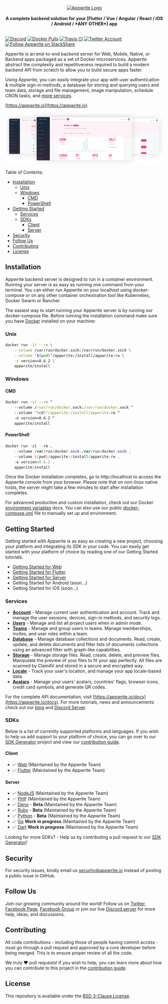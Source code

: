 <p align="center">
    <a href="https://appwrite.io" target="_blank"><img width="260" height="39" src="https://appwrite.io/images/github-logo.png" alt="Appwrite Logo"></a>
    <br />
    <br />
    <b>A complete backend solution for your [Flutter / Vue / Angular / React / iOS / Android / *ANY OTHER*] app</b>
    <br />
    <br />
</p>


[![Discord](https://img.shields.io/discord/564160730845151244?label=discord)](https://discord.gg/GSeTUeA)
[![Docker Pulls](https://badgen.net/docker/pulls/appwrite/appwrite)](https://travis-ci.org/appwrite/appwrite)
[![Travis CI](https://badgen.net/travis/appwrite/appwrite?label=build)](https://travis-ci.org/appwrite/appwrite)
[![Twitter Account](https://badgen.net/twitter/follow/appwrite_io?label=twitter)](https://twitter.com/appwrite_io)
[![Follow Appwrite on StackShare](https://badgen.net/badge/follow%20on/stackshare/blue)](https://stackshare.io/appwrite)

Appwrite is an end-to-end backend server for Web, Mobile, Native, or Backend apps packaged as a set of Docker microservices. Appwrite abstract the complexity and repetitiveness required to build a modern backend API from scratch to allow you to build secure apps faster.

Using Appwrite, you can easily integrate your app with user authentication & multiple sign-in methods, a database for storing and querying users and team data, storage and file management, image manipulation, schedule CRON tasks, and [more services](https://appwrite.io/docs).

[https://appwrite.io](https://appwrite.io)

![Appwrite](public/images/github.png)

Table of Contents:

- [Installation](#installation)
  - [Unix](#unix)
  - [Windows](#windows)
    - [CMD](#cmd)
    - [PowerShell](#powershell)
- [Getting Started](#getting-started)
  - [Services](#services)
  - [SDKs](#sdks)
    - [Client](#client)
    - [Server](#server)
- [Security](#security)
- [Follow Us](#follow-us)
- [Contributing](#contributing)
- [License](#license)
      
## Installation

Appwrite backend server is designed to run in a container environment. Running your server is as easy as running one command from your terminal. You can either run Appwrite on your localhost using docker-compose or on any other container orchestration tool like Kubernetes, Docker Swarm or Rancher.

The easiest way to start running your Appwrite server is by running our docker-compose file. Before running the installation command make sure you have [Docker](https://www.docker.com/products/docker-desktop) installed on your machine:

### Unix

```bash
docker run -it --rm \
    --volume /var/run/docker.sock:/var/run/docker.sock \
    --volume "$(pwd)"/appwrite:/install/appwrite:rw \
    -e version=0.6.2 \
    appwrite/install
```

### Windows

#### CMD

```cmd
docker run -it --rm ^
    --volume //var/run/docker.sock:/var/run/docker.sock ^
    --volume "%cd%"/appwrite:/install/appwrite:rw ^
    -e version=0.6.2 ^
    appwrite/install
```

#### PowerShell

```powershell
docker run -it --rm ,
    --volume /var/run/docker.sock:/var/run/docker.sock ,
    --volume ${pwd}/appwrite:/install/appwrite:rw ,
    -e version=0.6.2 ,
    appwrite/install
```

Once the Docker installation completes, go to http://localhost to access the Appwrite console from your browser. Please note that on non-linux native hosts, the server might take a few minutes to start after installation completes.


For advanced production and custom installation, check out our Docker [environment variables](docs/tutorials/environment-variables.md) docs. You can also use our public [docker-compose.yml](https://appwrite.io/docker-compose.yml) file to manually set up and environment.

## Getting Started

Getting started with Appwrite is as easy as creating a new project, choosing your platform and integrating its SDK in your code. You can easily get started with your platform of choice by reading one of our Getting Started tutorials.

* [Getting Started for Web](https://appwrite.io/docs/getting-started-for-web)
* [Getting Started for Flutter](https://appwrite.io/docs/getting-started-for-flutter)
* [Getting Started for Server](https://appwrite.io/docs/getting-started-for-server)
* Getting Started for Android (soon...)
* Getting Started for iOS (soon...)

### Services

* [**Account**](https://appwrite.io/docs/client/account) - Manage current user authentication and account. Track and manage the user sessions, devices, sign-in methods, and security logs.
* [**Users**](https://appwrite.io/docs/server/users) - Manage and list all project users when in admin mode.
* [**Teams**](https://appwrite.io/docs/client/teams) - Manage and group users in teams. Manage memberships, invites, and user roles within a team.
* [**Database**](https://appwrite.io/docs/client/database) - Manage database collections and documents. Read, create, update, and delete documents and filter lists of documents collections using an advanced filter with graph-like capabilities.
* [**Storage**](https://appwrite.io/docs/client/storage) - Manage storage files. Read, create, delete, and preview files. Manipulate the preview of your files to fit your app perfectly. All files are scanned by ClamAV and stored in a secure and encrypted way.
* [**Locale**](https://appwrite.io/docs/client/locale) - Track your user's location, and manage your app locale-based data.
* [**Avatars**](https://appwrite.io/docs/client/avatars) - Manage your users' avatars, countries' flags, browser icons, credit card symbols, and generate QR codes.

For the complete API documentation, visit [https://appwrite.io/docs](https://appwrite.io/docs). For more tutorials, news and announcements check out our [blog](https://medium.com/appwrite-io) and [Discord Server](https://discord.gg/GSeTUeA).

### SDKs

Below is a list of currently supported platforms and languages. If you wish to help us add support to your platform of choice, you can go over to our [SDK Generator](https://github.com/appwrite/sdk-generator) project and view our [contribution guide](https://github.com/appwrite/sdk-generator/blob/master/CONTRIBUTING.md).

#### Client
* ✅ [Web](https://github.com/appwrite/sdk-for-js) (Maintained by the Appwrite Team)
* ✅ [Flutter](https://github.com/appwrite/sdk-for-flutter) (Maintained by the Appwrite Team)

#### Server
* ✅ [NodeJS](https://github.com/appwrite/sdk-for-node) (Maintained by the Appwrite Team)
* ✅ [PHP](https://github.com/appwrite/sdk-for-php) (Maintained by the Appwrite Team)
* ✅ [Deno](https://github.com/appwrite/sdk-for-deno) - **Beta** (Maintained by the Appwrite Team)
* ✅ [Ruby](https://github.com/appwrite/sdk-for-ruby) - **Beta** (Maintained by the Appwrite Team)
* ✅ [Python](https://github.com/appwrite/sdk-for-python) - **Beta** (Maintained by the Appwrite Team)
* ✅ [Go](https://github.com/appwrite/sdk-for-go) **Work in progress** (Maintained by the Appwrite Team)
* ✅ [Dart](https://github.com/appwrite/sdk-for-dart) **Work in progress** (Maintained by the Appwrite Team)

Looking for more SDKs? - Help us by contributing a pull request to our [SDK Generator](https://github.com/appwrite/sdk-generator)!

## Security

For security issues, kindly email us [security@appwrite.io](mailto:security@appwrite.io) instead of posting a public issue in GitHub.

## Follow Us

Join our growing community around the world! Follow us on [Twitter](https://twitter.com/appwrite_io), [Facebook Page](https://www.facebook.com/appwrite.io), [Facebook Group](https://www.facebook.com/groups/appwrite.developers/) or join our live [Discord server](https://discord.gg/GSeTUeA) for more help, ideas, and discussions.

## Contributing

All code contributions - including those of people having commit access - must go through a pull request and approved by a core developer before being merged. This is to ensure proper review of all the code.

We truly ❤️ pull requests! If you wish to help, you can learn more about how you can contribute to this project in the [contribution guide](CONTRIBUTING.md).

## License

This repository is available under the [BSD 3-Clause License](./LICENSE).
